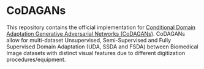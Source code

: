 # CoDAGANs

This repository contains the official implementation for <a href="http://www.patreo.dcc.ufmg.br/codagans/">Conditional Domain Adaptation Generative Adversarial Networks (CoDAGANs)</a>. CoDAGANs allow for multi-dataset Unsupervised, Semi-Supervised and Fully Supervised Domain Adaptation (UDA, SSDA and FSDA) between Biomedical Image datasets with distinct visual features due to different digitization procedures/equipment.

